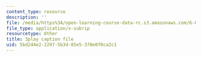 ```yaml
---
content_type: resource
description: ''
file: /media/https%3A/open-learning-course-data-rc.s3.amazonaws.com/6-00sc-introduction-to-computer-science-and-programming-spring-2011/5bd244e222975b3d85e5370e0f0ca2c1_ddtobc-AOK4.vtt
file_type: application/x-subrip
resourcetype: Other
title: 3play caption file
uid: 5bd244e2-2297-5b3d-85e5-370e0f0ca2c1
---
```

